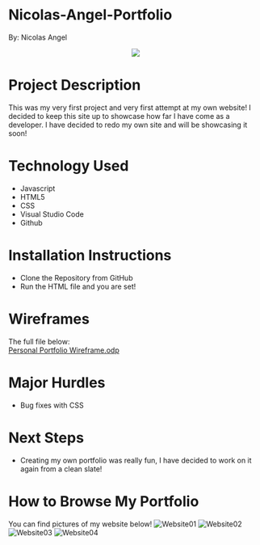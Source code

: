 # Nicolas-Angel-Portfolio
By: Nicolas Angel

<p align="center"><img src="https://actualisedesign.com/images/img_article-005.jpg" /></p>


# Project Description

This was my very first project and very first attempt at my own website! I decided to keep this site up to showcase how far I have come as a developer. I have decided to redo my own site and will be showcasing it soon!


# Technology Used

* Javascript
* HTML5
* CSS
* Visual Studio Code
* Github


# Installation Instructions

* Clone the Repository from GitHub
* Run the HTML file and you are set!


# Wireframes

The full file below: <br />
    <a href ="/Extras/Personal-Portfolio-Wireframe.odp"></a>
    [Personal Portfolio Wireframe.odp](https://github.com/nangel42/Nicolas-Angel-Portfolio/files/10828026/Personal.Portfolio.Wireframe.odp)
    

# Major Hurdles

* Bug fixes with CSS

    
# Next Steps

* Creating my own portfolio was really fun, I have decided to work on it again from a clean slate!

# How to Browse My Portfolio

You can find pictures of my website below!
![Website01](https://user-images.githubusercontent.com/124624368/221268429-f8803104-a3e0-40ef-b228-507e49d4c73a.png)
![Website02](https://user-images.githubusercontent.com/124624368/221268443-0869e9fb-d8e9-4314-827e-6d931b3e0f9d.png)
![Website03](https://user-images.githubusercontent.com/124624368/221268454-d95de3fa-f727-45ac-ae36-4b4859411e88.png)
![Website04](https://user-images.githubusercontent.com/124624368/221268470-c7cf88b5-fd59-4598-be32-a54a1b6f0492.png)
